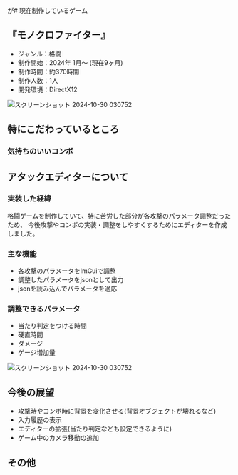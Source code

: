 が# 現在制作しているゲーム
## 『モノクロファイター』
- ジャンル：格闘
- 制作開始：2024年 1月～ (現在9ヶ月)
- 制作時間：約370時間
- 制作人数：1人
- 開発環境：DirectX12
  
![スクリーンショット 2024-10-30 030752](https://github.com/user-attachments/assets/6834cdb5-de2f-4e68-ba17-78f5120e59b8)

## 特にこだわっているところ
### 気持ちのいいコンボ

## アタックエディターについて
### 実装した経緯
格闘ゲームを制作していて、特に苦労した部分が各攻撃のパラメータ調整だったため、
今後攻撃やコンボの実装・調整をしやすくするためにエディターを作成しました。

### 主な機能
- 各攻撃のパラメータをImGuiで調整
- 調整したパラメータをjsonとして出力
- jsonを読み込んでパラメータを適応

### 調整できるパラメータ
- 当たり判定をつける時間
- 硬直時間
- ダメージ
- ゲージ増加量
  
![スクリーンショット 2024-10-30 030752](https://github.com/user-attachments/assets/6834cdb5-de2f-4e68-ba17-78f5120e59b8)

## 今後の展望
- 攻撃時やコンボ時に背景を変化させる(背景オブジェクトが壊れるなど)
- 入力履歴の表示
- エディターの拡張(当たり判定なども設定できるように)
- ゲーム中のカメラ移動の追加

## その他
